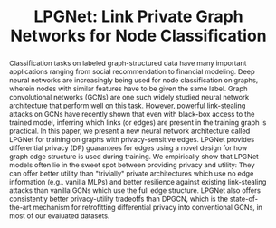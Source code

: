 ---
title: "LPGNet: Link Private Graph Networks for Node Classification"
authors:
 - slug: teo
 - slug: aashish
 - name: Prateek Saxena
   url: https://www.comp.nus.edu.sg/~prateeks/

publication: CCS
year: 2022
pub_url: https://arxiv.org/abs/2205.03105
category: [ML Privacy]
abstract: "Classification tasks on labeled graph-structured data have many important applications ranging from social recommendation to financial modeling. Deep neural networks are increasingly being used for node classification on graphs, wherein nodes with similar features have to be given the same label. Graph convolutional networks (GCNs) are one such widely studied neural network architecture that perform well on this task. However, powerful link-stealing attacks on GCNs have recently shown that even with black-box access to the trained model, inferring which links (or edges) are present in the training graph is practical. In this paper, we present a new neural network architecture called LPGNet for training on graphs with privacy-sensitive edges. LPGNet provides differential privacy (DP) guarantees for edges using a novel design for how graph edge structure is used during training. We empirically show that LPGNet models often lie in the sweet spot between providing privacy and utility: They can offer better utility than \"trivially\" private architectures which use no edge information (e.g., vanilla MLPs) and better resilience against existing link-stealing attacks than vanilla GCNs which use the full edge structure. LPGNet also offers consistently better privacy-utility tradeoffs than DPGCN, which is the state-of-the-art mechanism for retrofitting differential privacy into conventional GCNs, in most of our evaluated datasets."
---